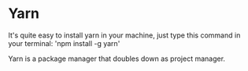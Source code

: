 # Yarn

It's quite easy to install yarn in your machine, just type this command in your terminal:
'npm install -g yarn'

Yarn is a package manager that doubles down as project manager.